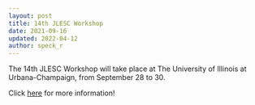 ```yaml
---
layout: post
title: 14th JLESC Workshop
date: 2021-09-16
updated: 2022-04-12
author: speck_r
---
```

The 14th JLESC Workshop will take place at The University of Illinois at Urbana-Champaign, from September 28 to 30.

<!--more-->

Click [here](/events/14th-jlesc-workshop) for more information!
